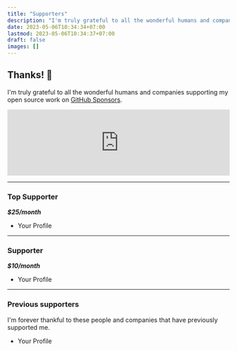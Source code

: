```yaml
---
title: "Supporters"
description: "I'm truly grateful to all the wonderful humans and companies supporting my open source work."
date: 2023-05-06T10:34:34+07:00
lastmod: 2023-05-06T10:34:37+07:00
draft: false
images: []
---
```


## Thanks! 🙌

I'm truly grateful to all the wonderful humans and companies supporting my open source work on [GitHub Sponsors](https://github.com/sponsors/sugeng-sulistiyawan).

<iframe src="https://github.com/sponsors/sugeng-sulistiyawan/card" title="GitHub Sponsors" style="border: 0; width: 100%;"></iframe>

---

### Top Supporter

***$25/month***

- Your Profile

---

### Supporter

***$10/month***

- Your Profile

---

### Previous supporters

I'm forever thankful to these people and companies that have previously supported me.

- Your Profile

